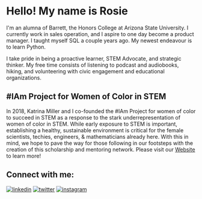 # Hello! My name is Rosie

I'm an alumna of Barrett, the Honors College at Arizona State University. I currently work in sales operation, and I aspire to one day become a product manager. I taught myself SQL a couple years ago. My newest endeavour is to learn Python.

I take pride in being a proactive learner, STEM Advocate, and strategic thinker. My free time consists of listening to podcast and audiobooks, hiking, and volunteering with civic engagement and educational organizations.

## #IAm Project for Women of Color in STEM
In 2018, Katrina Miller and I co-founded the #IAm Project for women of color to succeed in STEM as a response to the stark underrepresentation of women of color in STEM. While early exposure to STEM is important, establishing a healthy, sustainable environment is critical for the female scientists, techies, engineers, & mathematicians already here. With this in mind, we hope to pave the way for those following in our footsteps with the creation of this scholarship and mentoring network. Please visit our [Website](http://www.iamstemproject.org) to learn more!

## Connect with me:
[![linkedin][1.1]][1]
[![twitter][2.1]][2]
[![instagram][3.1]][3]

<!-- icons-->
[1.1]: linkedin.png
[2.1]: twitter.png 
[3.1]: instagram.png 


<!-- links-->

[1]: http://www.linkedin.com/in/rhernandezgonzalez
[2]: http://www.twitter.com/rrosiehernandez
[3]: https://www.instagram.com/iamstemproject
<!-- end -->
